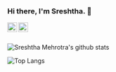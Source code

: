 ### Hi there, I'm Sreshtha. 👋
<a href="https://www.linkedin.com/in/sreshtha-mehrotra-1968a7193/">
  <img align="left" alt="Sreshtha's Linkedin" width="22px" src="https://cdn.jsdelivr.net/npm/simple-icons@v3/icons/linkedin.svg" />
</a>
<a href="https://www.instagram.com/sreshtha.mehrotra/">
  <img align="left" alt="Sreshtha's Instagram" width="22px" src="https://cdn.jsdelivr.net/npm/simple-icons@v3/icons/instagram.svg" />
</a>
<br />
<br />


![Sreshtha Mehrotra's github stats](https://github-readme-stats.vercel.app/api?username=sreshtha10&hide=issues,prs&show_icons=true&theme=tokyonight&private_count=true)

![Top Langs](https://github-readme-stats.vercel.app/api/top-langs/?username=sreshtha10&layout=compact)
